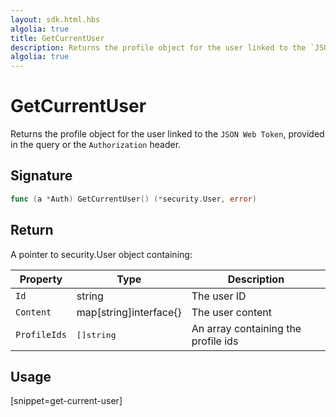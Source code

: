 ```yaml
---
layout: sdk.html.hbs
algolia: true
title: GetCurrentUser
description: Returns the profile object for the user linked to the `JSON Web Token`
algolia: true
---
```


# GetCurrentUser

Returns the profile object for the user linked to the `JSON Web Token`, provided in the query or the `Authorization` header.

## Signature

```go
func (a *Auth) GetCurrentUser() (*security.User, error)
```

## Return

A pointer to security.User object containing:

| Property     | Type    | Description                       |
| ---------- | ------- | --------------------------------- |
| `Id` | string | The user ID |
| `Content` | map[string]interface{} | The user content |
| `ProfileIds` | <pre>[]string</pre> | An array containing the profile ids |

## Usage

[snippet=get-current-user]
